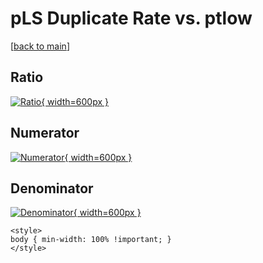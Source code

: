 # pLS Duplicate Rate vs. ptlow

[[back to main](./)]



## Ratio

[![Ratio](../mtv/var/pLS_duplrate_ptlow.png){ width=600px }](../mtv/var/pLS_duplrate_ptlow.pdf)

## Numerator

[![Numerator](../mtv/num/pLS_duplrate_ptlow_num.png){ width=600px }](../mtv/num/pLS_duplrate_ptlow_num.pdf)

## Denominator

[![Denominator](../mtv/den/pLS_duplrate_ptlow_den.png){ width=600px }](../mtv/den/pLS_duplrate_ptlow_den.pdf)


``` {=html}
<style>
body { min-width: 100% !important; }
</style>
```
